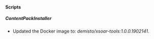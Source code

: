 
#### Scripts

##### ContentPackInstaller

- Updated the Docker image to: *demisto/xsoar-tools:1.0.0.1902141*.
